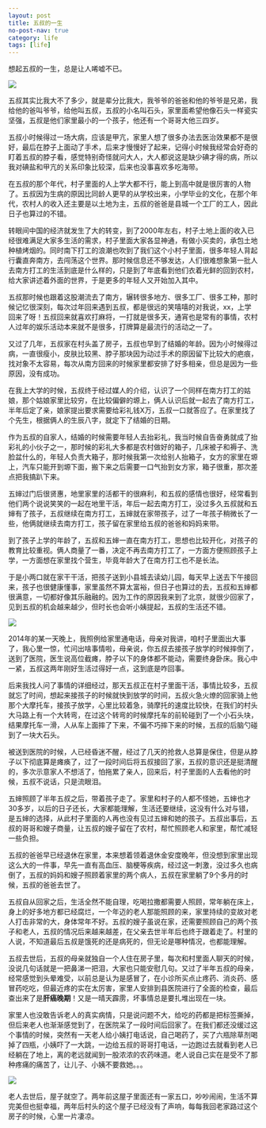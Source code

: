 ```yaml
---
layout: post
title: 五叔的一生
no-post-nav: true
category: life
tags: [life]
---
```


想起五叔的一生，总是让人唏嘘不已。

![](http://www.ityoukow.com/assets/images/2018/life/1.png)

五叔其实比我大不了多少，就是辈分比我大，我爷爷的爸爸和他的爷爷是兄弟，我给他的爸叫爷爷，给他叫五叔，五叔的小名叫石头，家里面希望他像石头一样瓷实坚强，五叔是他们家里最小的一个孩子，他还有一个哥哥大他三四岁。

五叔小时候得过一场大病，应该是甲亢，家里人想了很多办法去医治效果都不是很好，最后在脖子上面动了手术，后来才慢慢好了起来，记得小时候我经常会好奇的盯着五叔的脖子看，感觉特别奇怪就问大人，大人都说这是缺少碘才得的病，所以我对碘盐和甲亢的关系印象比较深，后来也没事喜欢多吃海带。

在五叔的那个年代，村子里面的人上学大都不行，能上到高中就是很厉害的人物了。五叔因为生病的原因比同龄人更早的从学校出来，小学毕业的文化，在那个年代，农村人的收入还主要是以土地为主，五叔的爸爸是县城一个工厂的工人，因此日子也算过的不错。

转眼间中国的经济就发生了大的转变，到了2000年左右，村子土地上面的收入已经很难满足大家多生活的需求，村子里面大家各显神通，有做小买卖的，承包土地种植烤烟的。同时南下打工的浪潮也吹到了我们这个小村子里面，很多年轻人背起行囊直奔南方，去闯荡这个世界。那时候信息还不够发达，人们很难想象第一批人去南方打工的生活到底是什么样的，只是到了年底看到他们衣着光鲜的回到农村，给大家讲述着外面的世界，于是更多的年轻人又开始加入其中。

五叔那时候也跟着这股潮流去了南方，辗转很多地方、很多工厂、很多工种，那时候记忆很深刻，每次过年回来遇到五叔，都是很远的笑嘻嘻的对我说，xx，上学回来了呀！五叔回来就喜欢打麻将，一打就是很多天，通宵也是常有的事情，农村人过年的娱乐活动本来就不是很多，打牌算是最流行的活动之一了。

又过了几年，五叔家在村头盖了房子，五叔也早到了结婚的年龄。因为小时候得过病，一直很瘦小，皮肤比较黑、脖子那块因为动过手术的原因留下比较大的疤痕，找对象不太容易，每次从南方回来的时候家里都安排了好多相亲，但总是因为一些原因，没有成功。

在我上大学的时候，五叔终于经过媒人的介绍，认识了一个同样在南方打工的姑娘，那个姑娘家里比较穷，在比较偏僻的塬上，俩人认识后就一起去了南方打工，半年后定了亲，娘家提出要求需要给彩礼钱X万，五叔一口就答应了。在家里找了个先生，根据俩人的生辰八字，就定下了结婚的日期。

作为五叔的自家人，结婚的时候需要年轻人去抬彩礼，我当时候自告奋勇就成了抬彩礼的小伙子之一，那时候的彩礼大多都是农村做好的箱子，几床被子和褥子、洗脸盆什么的，年轻人负责大箱子，那时候我第一次给别人抬箱子，女方的家里在塬上，汽车只能开到塬下面，搬下来之后需要一口气抬到女方家，箱子很重，那次差点把我搞趴下来。

五婶过门后很贤惠，地里家里的活都干的很麻利，和五叔的感情也很好，经常看到他们两个说说笑笑的一起在地里干活，年后一起去南方打工，没过多久五叔就和五婶有了孩子，五叔继续在南方打工，五婶就在家带孩子，过了一年孩子稍微长了一些，他俩就继续去南方打工，孩子留在家里给五叔的爸爸和妈妈来带。

到了孩子上学的年龄了，五叔和五婶一直在南方打工，思想也比较开化，对孩子的教育比较重视。俩人商量了一番，决定不再去南方打工了，一方面方便照顾孩子上学，一方面想在家里找个营生，毕竟年龄大了在南方打工也不是长法。

于是小两口就在家干干活，把孩子送到小县城去读幼儿园，每天早上送去下午接回来，孩子也很健康懂事，家里虽然不算太富裕，但日子也算过的去，五叔和五婶都很满意，一切都好像其乐融融的。因为工作的原因我来到了北京，就很少回家了，见到五叔的机会越来越少，但时长也会听小姨提起，五叔的生活还不错。

![](http://www.ityoukow.com/assets/images/2018/life/2.png)

2014年的某一天晚上，我照例给家里通电话，母亲对我讲，咱村子里面出大事了，我心里一惊，忙问出啥事情啦，母亲说，你五叔去接孩子放学的时候摔倒了，送到了医院，医生说高位截瘫，脖子以下的身体都不能动，需要终身卧床。我心中一紧，五叔这两年刚好生活过得好一点，这到底是咋回事。

后来我找人问了事情的详细经过，那天五叔正在村子里面干活，事情比较多，五叔就忘了时间，想起来接孩子的时候就快到放学的时间，五叔火急火燎的回家骑上他那个大摩托车，接孩子放学，心里比较着急，骑摩托的速度比较快，在我们的村头大马路上有一个大转弯，在过这个转弯的时候摩托车的前轮碰到了一个小石头块，结果摩托车一滑，人从车上面摔了下来，不偏不巧摔下来的时候，五叔的后脑勺碰到了一块大石头。

被送到医院的时候，人已经昏迷不醒，经过了几天的抢救人总算是保住，但是从脖子以下彻底算是瘫痪了，过了一段时间后将五叔接回了家，五叔的意识还是挺清醒的，多次示意家人不想活了，怕拖累了亲人，回来后，村子里面的人去看他的时候，五叔不说话，只是流眼泪。

五婶照顾了半年五叔之后，带着孩子走了。家里和村子的人都不怪她，五婶也才30多岁，以后的日子还长，大家都能理解，生活还要继续，这没有什么对与错，是五婶的选择，从此村子里面的人再也没有见过五婶和她的孩子。五叔出事后，五叔的哥哥和嫂子商量，让五叔的嫂子留在了农村，帮忙照顾老人和家里，帮忙减轻一些负担。

五叔的爸爸早已经退休在家里，本来想着领着退休金安度晚年，但没想到家里出现这么大的一件事，早先一直有高血压、脑梗等疾病，经过这一刺激，没过多久也病倒了，五叔的妈妈和嫂子照顾着家里的两个病人，五叔在家里躺了9个多月的时候，五叔的爸爸去世了。

五叔自从回家之后，生活全然不能自理，吃喝拉撒都需要人照顾，常年躺在床上，身上的好多地方都已经腐烂，一个年迈的老人那能照顾的来，家里持续的变故对老人打击非常的大，身体常年不好。五叔的嫂子虽说在家，还需要照顾自己的两个孩子和老人，五叔的情况后来越来越差，在父亲去世半年后也终于跟着走了。村里的人说，不知道最后五叔是饿死的还是病死的，但无论是哪种情况，也都能理解。

五叔去世后，五叔的母亲就独自一个人住在房子里，每次和村里面人聊天的时候，没说几句话就是一把鼻涕一把泪，大家也只能安慰几句。又过了半年五叔的母亲，经常感觉到头晕难受，以前总是认为是感冒了，在小诊所买点止疼药、消炎药、感冒药吃吃，但最近疼的实在太厉害，家里人安排到县医院进行了全面的检查，最后查出来了是**肝癌晚期**！又是一晴天霹雳，坏事情总是要扎堆出现在一块。

家里人也没敢告诉老人的真实病情，只是说问题不大，给吃的药都是把标签撕掉，但后来老人也渐渐感觉到了，在医院呆了一段时间后回家了。在我们都还没缓过这个事情的时候，突然有一天老人给小姨打电话说，自己喝药了，买了六瓶除草剂喝掉了四瓶，小姨吓了一大跳，一边给五叔的哥哥打电话，一边跑过去就看到老人已经躺在了地上，离的老远就闻到一股浓浓的农药味道。老人说自己实在是受不了那种疼痛的痛苦了，让儿子、小姨不要救她。。。

![](http://www.ityoukow.com/assets/images/2018/life/3.png)

老人去世后，屋子就空了。两年前这屋子里面还有一家五口，吵吵闹闹，生活不算完美但也挺幸福，两年后村头的这个屋子已经没有了声响，每每我回老家路过这个房子的时候，心里一片凄凉。
